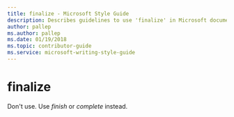 ```yaml
---
title: finalize - Microsoft Style Guide
description: Describes guidelines to use 'finalize' in Microsoft documents and provides alternate examples.
author: pallep
ms.author: pallep
ms.date: 01/19/2018
ms.topic: contributor-guide
ms.service: microsoft-writing-style-guide
---
```


# finalize

Don't use. Use *finish* or *complete* instead.
